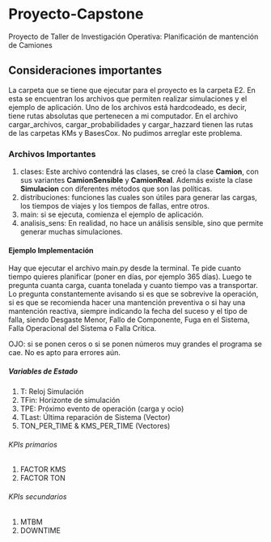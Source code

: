 # Proyecto-Capstone
Proyecto de Taller de Investigación Operativa: Planificación de mantención de Camiones

## Consideraciones importantes
La carpeta que se tiene que ejecutar para el proyecto es la carpeta E2. En esta se encuentran los archivos que permiten realizar simulaciones y el ejemplo de aplicación.
Uno de los archivos está hardcodeado, es decir, tiene rutas absolutas que pertenecen a mi computador. En el archivo cargar_archivos, cargar_probabilidades y cargar_hazzard tienen las rutas de las carpetas KMs y BasesCox. No pudimos arreglar este problema.

### Archivos Importantes
1) clases: Este archivo contendrá las clases, se creó la clase __Camion__, con sus variantes __CamionSensible__ y __CamionReal__. Además existe la clase __Simulacion__ con diferentes métodos que son las políticas.
2) distribuciones: funciones las cuales son útiles para generar las cargas, los tiempos de viajes y los tiempos de fallas, entre otros.
3) main: si se ejecuta, comienza el ejemplo de aplicación.
4) analisis_sens: En realidad, no hace un análisis sensible, sino que permite generar muchas simulaciones.

#### Ejemplo Implementación
Hay que ejecutar el archivo main.py desde la terminal. Te pide cuanto tiempo quieres planificar (poner en días, por ejemplo 365 días).
Luego te pregunta cuanta carga, cuanta tonelada y cuanto tiempo vas a transportar. Lo pregunta constantemente avisando si es que se sobrevive la operación, si es que se recomienda hacer una mantención preventiva o si hay una mantención reactiva, siempre indicando la fecha del suceso y el tipo de falla, siendo Desgaste Menor, Fallo de Componente, Fuga en el Sistema, Falla Operacional del Sistema o Falla Crítica.

OJO: si se ponen ceros o si se ponen números muy grandes el programa se cae. No es apto para errores aún. 

##### Variables de Estado
1. T: Reloj Simulación
2. TFin: Horizonte de simulación
3. TPE: Próximo evento de operación (carga y ocio)
4. TLast: Última reparación de Sistema (Vector)
5. TON_PER_TIME & KMS_PER_TIME (Vectores)

###### KPIs primarios
1. FACTOR KMS
2. FACTOR TON

###### KPIs secundarios
1. MTBM
2. DOWNTIME
